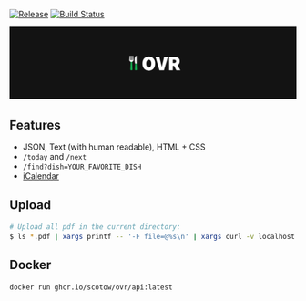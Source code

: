 [![Release](https://img.shields.io/github/v/tag/scotow/ovr?label=version)](https://github.com/scotow/ovr/tags)
[![Build Status](https://img.shields.io/github/actions/workflow/status/scotow/ovr/docker.yml)](https://github.com/scotow/ovr/actions)


![Banner](banner.png)

## Features

- JSON, Text (with human readable), HTML + CSS
- `/today` and `/next`
- `/find?dish=YOUR_FAVORITE_DISH`
- [iCalendar](https://icalendar.org)

## Upload

```bash
# Upload all pdf in the current directory:
$ ls *.pdf | xargs printf -- '-F file=@%s\n' | xargs curl -v localhost:8080
```

## Docker

```
docker run ghcr.io/scotow/ovr/api:latest
```